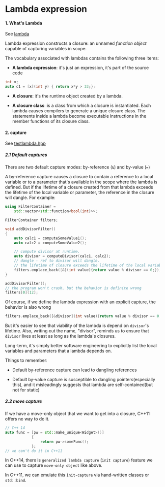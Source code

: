 # Lambda expression

#### 1. What's Lambda
See [lambda](http://en.cppreference.com/w/cpp/language/lambda)

Lambda expression constructs a closure: an unnamed *function object* capable of capturing variables in scope.

The vocabulary associated with lambdas contains the following three items:

* **A lambda expression**: it's just an expression, it's part of the source code
```C++
int x;
auto c1 = [x](int y) { return x*y > 33;};
```

* **A closure**: it's the runtime object created by a lambda.

* **A closure class**: is a class from which a closure is instantiated. Each lambda causes compilers to generate a unique closure class. The statements inside a lambda become executable instructions in the member functions of its closure class.

#### 2. capture

See [testlambda.hpp](https://github.com/hsgui/interest-only/blob/master/LearningCPlusPlus/testlambda.hpp)

##### 2.1 Default captures

There are two default capture modes: by-reference (`&`) and by-value (`=`)

A by-reference capture causes a closure to contain a reference to a local variable or to a parameter that's available in the scope where the lambda is defined. But if the lifetime of a closure created from that lambda exceeds the lifetime of the local variable or parameter, the reference in the closure will dangle. For example:
```C++
using FilterContainer = 
	std::vector<std::function<bool(int)>>;

FilterContainer filters;

void addDivisorFilter()
{
	auto calc1 = computeSomeValue1();
	auto calc2 = computeSomeValue2();

	// compute divisor at runtime.
	auto divisor = computeDivisor(calc1, calc2);
	// dangle - ref to divisor will dangle.
	// the lifetime of closure exceeds the lifetime of the local variable.
	filters.emplace_back([&](int value){return value % divisor == 0;});
}

addDivisorFilter();
// the program won't crash, but the behavior is definite wrong
filters[0](12);
```

Of course, if we define the lambda expression with an explicit capture, the behavior is also wrong
```C++
filters.emplace_back([&divisor](int value){return value % divisor == 0;});
```

But it's easier to see that viability of the lambda is depend on `divisor`'s lifetime. Also, writing out the name, "divisor", reminds us to ensure that `divisor` lives at least as long as the lambda's closures.

Long-term, it's simply better software engineering to explicitly list the local variables and parameters that a lambda depends on.

Things to remember:

* Default by-reference capture can lead to dangling references

* Default by-value capture is susceptible to dangling pointers(especially this), and it misleadingly suggests that lambda are self-contained(but not for static)

##### 2.2 move capture

If we have a move-only object that we want to get into a closure, C++11 offers no way to do it.
```C++
// C++ 14
auto func = [pw = std::make_unique<Widget>()]
            {
                return pw->someFunc();
            };
// we can't do it in C++11
```
In C++14, there is `generalized lambda capture` (`init capture`) feature we can use to capture `move-only object` like above.

In C++11, we can emulate this `init-capture` via hand-written classes or `std::bind`.